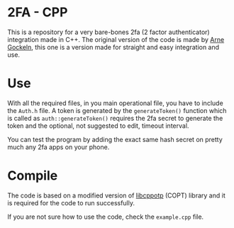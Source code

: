# 2FA - CPP
This is a repository for a very bare-bones 2fa (2 factor authenticator) integration made in C++. The original version of the code is made by [Arne Gockeln](https://github.com/ArneGockeln), this one is a version made for straight and easy integration and use.

# Use
With all the required files, in you main operational file, you have to include the `Auth.h` file. 
A token is generated by the `generateToken()` function which is called as `auth::generateToken()` requires the 2fa secret to generate the token and the optional, not suggested to edit, timeout interval.

You can test the program by adding the exact same hash secret on pretty much any 2fa apps on your phone.

# Compile
The code is based on a modified version of [libcppotp](https://github.com/tilkinsc/COTP) (COPT) library and it is required for the code to run successfully.

If you are not sure how to use the code, check the `example.cpp` file.
